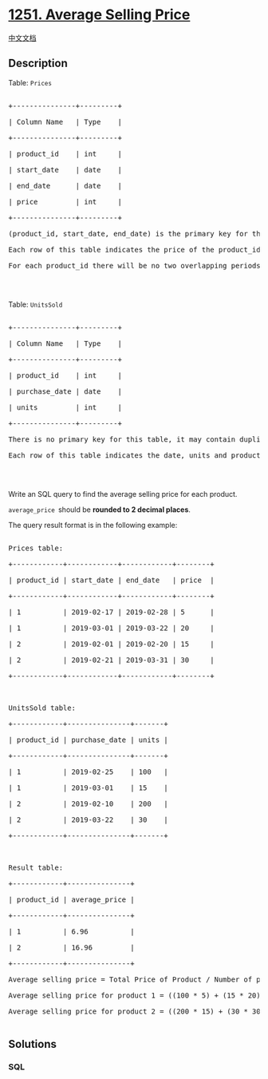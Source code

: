 # [1251. Average Selling Price](https://leetcode.com/problems/average-selling-price)

[中文文档](/solution/1200-1299/1251.Average%20Selling%20Price/README.md)

## Description

<p>Table: <code>Prices</code></p>

<pre>

+---------------+---------+

| Column Name   | Type    |

+---------------+---------+

| product_id    | int     |

| start_date    | date    |

| end_date      | date    |

| price         | int     |

+---------------+---------+

(product_id, start_date, end_date) is the primary key for this table.

Each row of this table indicates the price of the product_id in the period from start_date to end_date.

For each product_id there will be no two overlapping periods. That means there will be no two intersecting periods for the same product_id.

</pre>

<p>&nbsp;</p>

<p>Table: <code>UnitsSold</code></p>

<pre>

+---------------+---------+

| Column Name   | Type    |

+---------------+---------+

| product_id    | int     |

| purchase_date | date    |

| units         | int     |

+---------------+---------+

There is no primary key for this table, it may contain duplicates.

Each row of this table indicates the date, units and product_id of each product sold. 

</pre>

<p>&nbsp;</p>

<p>Write an SQL query to find the average selling price for each product.</p>

<p><code>average_price&nbsp;</code>should be&nbsp;<strong>rounded to 2 decimal places</strong>.</p>

<p>The query result format is in the following example:</p>

<pre>

Prices table:

+------------+------------+------------+--------+

| product_id | start_date | end_date   | price  |

+------------+------------+------------+--------+

| 1          | 2019-02-17 | 2019-02-28 | 5      |

| 1          | 2019-03-01 | 2019-03-22 | 20     |

| 2          | 2019-02-01 | 2019-02-20 | 15     |

| 2          | 2019-02-21 | 2019-03-31 | 30     |

+------------+------------+------------+--------+

 

UnitsSold table:

+------------+---------------+-------+

| product_id | purchase_date | units |

+------------+---------------+-------+

| 1          | 2019-02-25    | 100   |

| 1          | 2019-03-01    | 15    |

| 2          | 2019-02-10    | 200   |

| 2          | 2019-03-22    | 30    |

+------------+---------------+-------+



Result table:

+------------+---------------+

| product_id | average_price |

+------------+---------------+

| 1          | 6.96          |

| 2          | 16.96         |

+------------+---------------+

Average selling price = Total Price of Product / Number of products sold.

Average selling price for product 1 = ((100 * 5) + (15 *&nbsp;20)) / 115 =&nbsp;6.96

Average selling price for product 2 = ((200 * 15) + (30&nbsp;* 30)) / 230 =&nbsp;16.96

</pre>

## Solutions

<!-- tabs:start -->

### **SQL**

```sql

```

<!-- tabs:end -->
